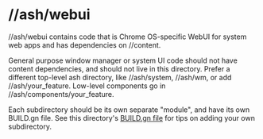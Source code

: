 # //ash/webui

//ash/webui contains code that is Chrome OS-specific WebUI for system web
apps and has dependencies on //content.

General purpose window manager or system UI code should not have content
dependencies, and should not live in this directory. Prefer a different
top-level ash directory, like //ash/system, //ash/wm, or add
//ash/your_feature. Low-level components go in //ash/components/your_feature.

Each subdirectory should be its own separate "module", and have its own
BUILD.gn file. See this directory's [BUILD.gn file][1] for tips on adding
your own subdirectory.

[1]: /ash/webui/BUILD.gn
